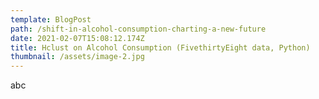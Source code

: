 ```yaml
---
template: BlogPost
path: /shift-in-alcohol-consumption-charting-a-new-future
date: 2021-02-07T15:08:12.174Z
title: Hclust on Alcohol Consumption (FivethirtyEight data, Python)
thumbnail: /assets/image-2.jpg
---
```

abc
